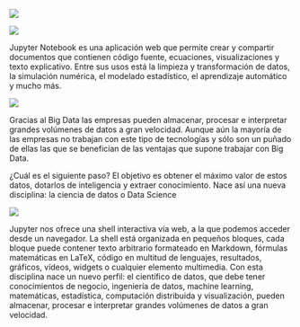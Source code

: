 ![](https://images.cooltext.com/5137361.png)

![](https://images.cooltext.com/5137343.gif)

Jupyter Notebook es una aplicación web que permite crear y compartir documentos que contienen código fuente, ecuaciones, visualizaciones y texto explicativo. Entre sus usos está la limpieza y transformación de datos, la simulación numérica, el modelado estadístico, el aprendizaje automático y mucho más.

![](https://images.cooltext.com/5137368.png)

Gracias al Big Data las empresas pueden almacenar, procesar e interpretar grandes volúmenes de datos a gran velocidad. Aunque aún la mayoría de las empresas no trabajan con este tipo de tecnologías y sólo son un puñado de ellas las que se benefician de las ventajas que supone trabajar con Big Data.

¿Cuál es el siguiente paso? El objetivo es obtener el máximo valor de estos datos, dotarlos de inteligencia y extraer conocimiento. Nace así una nueva disciplina: la ciencia de datos o Data Science

![](https://images.cooltext.com/5137347.gif)

Jupyter nos ofrece una shell interactiva vía web, a la que podemos acceder desde un navegador. La shell está organizada en pequeños bloques, cada bloque puede contener texto arbitrario formateado en Markdown, fórmulas matemáticas en LaTeX, código en multitud de lenguajes, resultados, gráficos, vídeos, widgets o cualquier elemento multimedia.
Con esta disciplina nace un nuevo perfil: el científico de datos, que debe tener conocimientos de negocio, ingeniería de datos, machine learning, matemáticas, estadística, computación distribuida y visualización,
pueden almacenar, procesar e interpretar grandes volúmenes de datos a gran velocidad.

